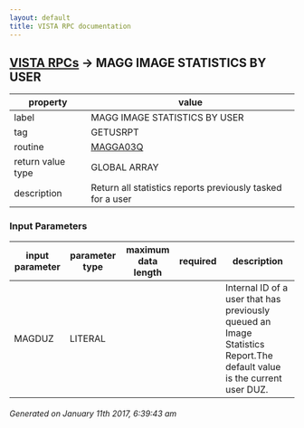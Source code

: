 ```yaml
---
layout: default
title: VISTA RPC documentation
---
```




## [VISTA RPCs](TableOfContent.md) &#8594; MAGG IMAGE STATISTICS BY USER 

 property | value 
--- | --- 
 label | MAGG IMAGE STATISTICS BY USER
 tag | GETUSRPT
 routine | [MAGGA03Q](http://code.osehra.org/dox/Routine_MAGGA03Q_source.html)
 return value type | GLOBAL ARRAY
 description | Return all statistics reports previously tasked for a user

### Input Parameters

| input parameter | parameter type | maximum data length | required | description | 
| --- | --- | --- | --- | --- | 
| MAGDUZ | LITERAL |  |  | Internal ID of a user that has previously queued an Image Statistics Report.The default value is the current user DUZ. | 




 ###### Generated on January 11th 2017, 6:39:43 am